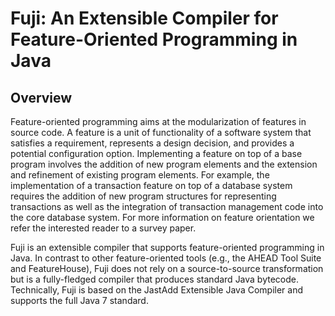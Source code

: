 # Fuji: An Extensible Compiler for Feature-Oriented Programming in Java


## Overview

Feature-oriented programming aims at the modularization of features in source code. A feature is a unit of functionality of a software system that satisfies a requirement, represents a design decision, and provides a potential configuration option. Implementing a feature on top of a base program involves the addition of new program elements and the extension and refinement of existing program elements. For example, the implementation of a transaction feature on top of a database system requires the addition of new program structures for representing transactions as well as the integration of transaction management code into the core database system. For more information on feature orientation we refer the interested reader to a survey paper.

Fuji is an extensible compiler that supports feature-oriented programming in Java. In contrast to other feature-oriented tools (e.g., the AHEAD Tool Suite and FeatureHouse), Fuji does not rely on a source-to-source transformation but is a fully-fledged compiler that produces standard Java bytecode. Technically, Fuji is based on the JastAdd Extensible Java Compiler and supports the full Java 7 standard. 
